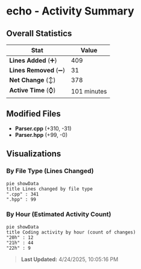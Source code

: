 # echo - Activity Summary 

## Overall Statistics

| Stat                   | Value                                                             |
| ---------------------- | ----------------------------------------------------------------- |
| **Lines Added** (➕)   | 409                                          |
| **Lines Removed** (➖) | 31                                        |
| **Net Change** (↕)    | 378                |
| **Active Time** (⌚)   | 101 minutes |


## Modified Files
- **Parser.cpp** (+310, -31)
- **Parser.hpp** (+99, -0)

## Visualizations

### By File Type (Lines Changed)

```mermaid
pie showData
title Lines changed by file type
".cpp" : 341
".hpp" : 99
```

### By Hour (Estimated Activity Count)

```mermaid
pie showData
title Coding activity by hour (count of changes)
"20h" : 12
"21h" : 44
"22h" : 9
```


> **Last Updated:** 4/24/2025, 10:05:16 PM